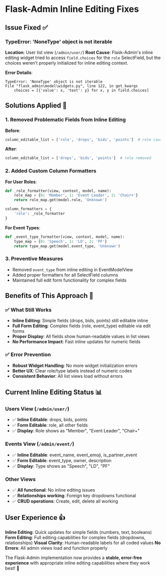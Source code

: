 # Flask-Admin Inline Editing Fixes

## Issue Fixed ✅

### **TypeError: 'NoneType' object is not iterable**
**Location**: User list view (`/admin/user/`)
**Root Cause**: Flask-Admin's inline editing widget tried to access `field.choices` for the `role` SelectField, but the choices weren't properly initialized for inline editing context.

**Error Details**:
```
TypeError: 'NoneType' object is not iterable
File "flask_admin\model\widgets.py", line 122, in get_kwargs
    choices = [{'value': x, 'text': y} for x, y in field.choices]
```

## Solutions Applied 🔧

### 1. **Removed Problematic Fields from Inline Editing**
**Before**:
```python
column_editable_list = ['role', 'drops', 'bids', 'points']  # role caused error
```

**After**:
```python
column_editable_list = ['drops', 'bids', 'points']  # role removed
```

### 2. **Added Custom Column Formatters**
**For User Roles**:
```python
def _role_formatter(view, context, model, name):
    role_map = {0: 'Member', 1: 'Event Leader', 2: 'Chair+'}
    return role_map.get(model.role, 'Unknown')

column_formatters = {
    'role': _role_formatter
}
```

**For Event Types**:
```python
def _event_type_formatter(view, context, model, name):
    type_map = {0: 'Speech', 1: 'LD', 2: 'PF'}
    return type_map.get(model.event_type, 'Unknown')
```

### 3. **Preventive Measures**
- Removed `event_type` from inline editing in EventModelView
- Added proper formatters for all SelectField columns
- Maintained full edit form functionality for complex fields

## Benefits of This Approach 🎯

### ✅ **What Still Works**
- **Inline Editing**: Simple fields (drops, bids, points) still editable inline
- **Full Form Editing**: Complex fields (role, event_type) editable via edit forms
- **Proper Display**: All fields show human-readable values in list views
- **No Performance Impact**: Fast inline updates for numeric fields

### ✅ **Error Prevention**
- **Robust Widget Handling**: No more widget initialization errors
- **Better UX**: Clear role/type labels instead of numeric codes
- **Consistent Behavior**: All list views load without errors

## Current Inline Editing Status 📊

### **Users View** (`/admin/user/`)
- ✅ **Inline Editable**: drops, bids, points
- ✅ **Form Editable**: role, all other fields
- ✅ **Display**: Role shows as "Member", "Event Leader", "Chair+"

### **Events View** (`/admin/event/`)
- ✅ **Inline Editable**: event_name, event_emoji, is_partner_event
- ✅ **Form Editable**: event_type, owner, description
- ✅ **Display**: Type shows as "Speech", "LD", "PF"

### **Other Views**
- ✅ **All functional**: No inline editing issues
- ✅ **Relationships working**: Foreign key dropdowns functional
- ✅ **CRUD operations**: Create, edit, delete all working

## User Experience 👍

**Inline Editing**: Quick updates for simple fields (numbers, text, booleans)
**Form Editing**: Full editing capabilities for complex fields (dropdowns, relationships)
**Visual Clarity**: Human-readable labels for all coded values
**No Errors**: All admin views load and function properly

The Flask-Admin implementation now provides a **stable, error-free experience** with appropriate inline editing capabilities where they work best! 🚀

